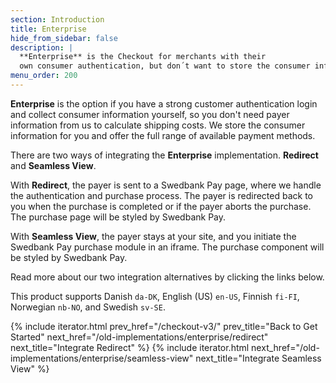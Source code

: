 ```yaml
---
section: Introduction
title: Enterprise
hide_from_sidebar: false
description: |
  **Enterprise** is the Checkout for merchants with their
  own consumer authentication, but don´t want to store the consumer information.
menu_order: 200
---
```


**Enterprise** is the option if you have a strong customer authentication login
and collect consumer information yourself, so you don't need payer information
from us to calculate shipping costs. We store the consumer information for you
and offer the full range of available payment methods.

There are two ways of integrating the **Enterprise** implementation.
**Redirect** and **Seamless View**.

With **Redirect**, the payer is sent to a Swedbank Pay page, where we handle the
authentication and purchase process. The payer is redirected back to you when
the purchase is completed or if the payer aborts the purchase. The purchase page
will be styled by Swedbank Pay.

With **Seamless View**, the payer stays at your site, and you initiate the
Swedbank Pay purchase module in an iframe. The purchase component will be styled
by Swedbank Pay.

Read more about our two integration alternatives by clicking the links below.

This product supports Danish `da-DK`, English (US) `en-US`, Finnish `fi-FI`,
Norwegian `nb-NO`, and Swedish `sv-SE`.

{% include iterator.html prev_href="/checkout-v3/"
                         prev_title="Back to Get Started"
                         next_href="/old-implementations/enterprise/redirect"
                         next_title="Integrate Redirect" %}
{% include iterator.html next_href="/old-implementations/enterprise/seamless-view"
                         next_title="Integrate Seamless View" %}
